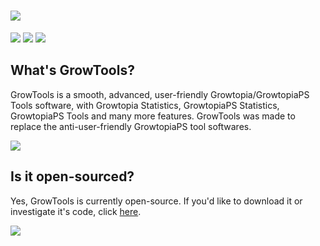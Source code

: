 # <a href="https://github.com/Pronner/GrowTools/releases" alt="GrowTools"><img src="https://media.discordapp.net/attachments/916226674071339010/935930121255264267/game_logo_small.png" /></a> 
<a href="https://github.com/Pronner/GrowTools/releases" alt="GrowTools"><img src="https://img.shields.io/github/downloads/Pronner/GrowTools/total?logo=github&style=for-the-badge" /></a> <a href="https://github.com/Pronner/GrowTools/releases" alt="GrowTools"><img src="https://camo.githubusercontent.com/d4bb4be07cc1a36a0ad6dd1d1b2eae84779f19791b9956e6a37be455aeb50ef5/68747470733a2f2f696d672e736869656c64732e696f2f62616467652f706c6174666f726d2d77696e2d2d333225323025374325323077696e2d2d36342d6c6967687467726579" /></a> <a href="https://github.com/Pronner/GrowTools/releases" alt="GrowTools"><img src="https://img.shields.io/discord/925436915505848400?logo=discord&logoColor=white&style=for-the-badge" /></a>

## What's GrowTools?
GrowTools is a smooth, advanced, user-friendly Growtopia/GrowtopiaPS Tools software, with Growtopia Statistics, GrowtopiaPS Statistics, GrowtopiaPS Tools and many more features. GrowTools was made to replace the anti-user-friendly GrowtopiaPS tool softwares. 

<a href="https://github.com/Pronner/GrowTools/releases" alt="GrowTools"><img src="https://media.discordapp.net/attachments/916226674071339010/935928029006426112/image_2022-01-26_200350.png?width=688&height=408" /></a>

## Is it open-sourced?
Yes, GrowTools is currently open-source. If you'd like to download it or investigate it's code, click [here](https://github.com/Pronner/GrowTools).

<a href="https://github.com/Pronner/GrowTools" alt="GrowTools"><img src="https://media.discordapp.net/attachments/916226674071339010/935931029804441650/unknown.png?width=699&height=408" /></a>
